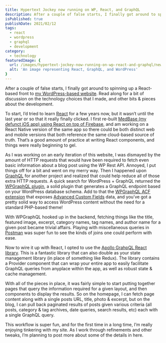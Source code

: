```yaml
---
title: Hypertext Jockey now running on WP, React, and GraphQL
description: After a couple of false starts, I finally got around to spinning up a React-based front to my WordPress-based website. Read along for a bit of discussion on the technology choices that I made, and other bits & pieces about the development.
isPublished: true
publishDate: 2021/02/12
tags:
  - react
  - wordpress
  - graphql
  - development
category:
  - technology
featuredImage: {
  url: /images/hypertext-jockey-now-running-on-wp-react-and-graphql/new-theme-thumb.png,
  alt: 'An image representing React, GraphQL, and WordPress'
}
---
```

After a couple of false starts, I finally got around to spinning up a React-based front to [my WordPress-based website](http://robmaurizi.com). Read along for a bit of discussion on the technology choices that I made, and other bits & pieces about the development.

To start, I’d tried to learn [React](https://react.org) for a few years now, but it wasn’t until the last year or so that it really finally clicked. I first re-built [MedBase (my defunct iOS app) using React on top of Firebase](https://medbase-2c01c.web.app/), and am working on a React Native version of the same app so there could be both distinct web and mobile versions that both reference the same cloud-based source of truth. That’s a good amount of practice at writing React components, and things were really beginning to gel.

As I was working on an early iteration of this website, I was dismayed by the amount of HTTP requests that would have been required to fetch even basic information about a blog post using the WP Rest API. Annoyed, I put things off for a bit and went on my merry way. Then I happened upon [GraphQL](https://graphql.org) for another project and realized that could help reduce all of those extra HTTP requests. A quick search for WordPress + GraphQL returned the [WPGraphQL plugin](https://wpgraphql.com), a solid plugin that generates a GraphQL endpoint based on your WordPress database schema. Add to that the [WPGraphQL ACF extension](https://www.wpgraphql.com/acf/) that exposes [Advanced Custom Fields](https://www.advancedcustomfields.com/) data, and you’ve got a pretty solid way to access WordPress content without the need for a standard PHP-based theme!

With WPGraphQL hooked up in the backend, fetching things like the title, featured image, excerpt, category names, tag names, and author name for a given post became trivial affairs. Playing with miscellaneous queries in [Postman](https://postman.com) was super fun to see the kinds of joins one could perform with ease.

Now to wire it up with React, I opted to use the [Apollo GrahpQL React library](https://www.apollographql.com/apollo-client). This is a fantastic library that can also double as your state management library (in place of something like Redux). The library contains a Provider component that can wrap your entire app to easily facilitate GraphQL queries from anyplace within the app, as well as robust state & cache management.

With all of the pieces in place, it was fairly simple to start putting together pages that query the information required for a given layout, and then components to display the results. So on the homepage, I can fetch page content along with a single posts URL, title, photo & excerpt, but on the blog, I can pull back paginated results of posts given various criteria (all posts, category & tag archives, date queries, search results, etc) each with a single GraphQL query.

This workflow is super fun, and for the first time in a long time, I’m really enjoying tinkering with my site. As I work through refinements and other tweaks, I’m planning to post more about some of the details in here.